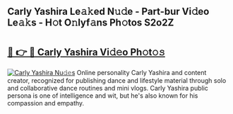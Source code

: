 ## Carly Yashira Le𝚊𝚔ed N𝚞𝚍e - Part-bur Vi𝚍eo Le𝚊𝚔s - H𝚘t O𝚗lyf𝚊ns Ph𝚘tos S2o2Z

# <h2><a href="http://hf7en61.feru.top/?c=Carly+Yashira">🔗 👉 🔴 Carly Yashira Vi𝚍𝚎o Ph𝚘t𝚘𝚜</a></h2>

[![Carly Yashira Nu𝚍𝚎s](https://i.imgur.com/0TWrTi3.gif)](http://hf7en61.feru.top/?c=Carly+Yashira)
Online personality Carly Yashira and content creator, recognized for publishing dance and lifestyle material through solo and collaborative dance routines and mini vlogs. Carly Yashira public persona is one of intelligence and wit, but he's also known for his compassion and empathy. 
